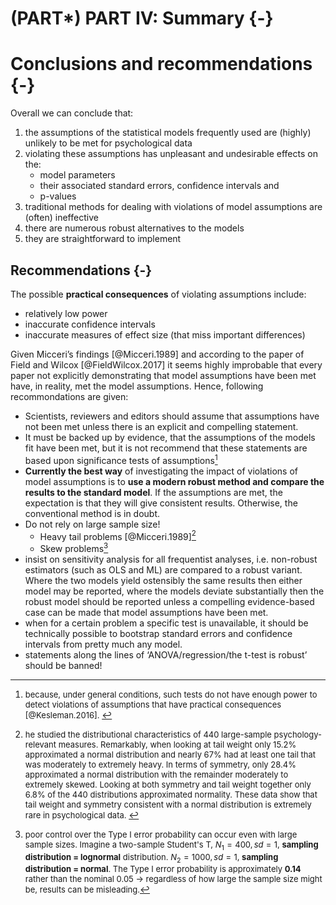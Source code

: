 # (PART\*) PART IV: Summary {-}



# Conclusions and recommendations {-}

Overall we can conclude that: 

  1. the assumptions of the statistical models frequently used are (highly) unlikely to be met for psychological data
  2. violating these assumptions has unpleasant and undesirable effects on the:
      * model parameters 
      * their associated standard errors, confidence intervals and
      * p-values
  3. traditional methods for dealing with violations of model assumptions are (often) ineffective
  4. there are numerous robust alternatives to the models
  5. they are straightforward to implement
  
## Recommendations {-}  
  
The possible **practical consequences** of violating assumptions include:

  * relatively low power
  * inaccurate confidence intervals
  * inaccurate measures of effect size (that miss important differences)

Given Micceri’s findings [@Micceri.1989] and according to the paper of Field and Wilcox [@FieldWilcox.2017] it seems highly improbable that every paper not explicitly demonstrating that model assumptions have been met have, in reality, met the model assumptions. Hence, following recommondations are given:

  * Scientists, reviewers and editors should assume that assumptions have not been met unless there is an explicit and compelling statement.
  * It must be backed up by evidence, that the assumptions of the models fit have been met, but it is not recommend that these statements are based upon significance tests of assumptions[^9]
  * **Currently the best way** of investigating the impact of violations of model assumptions is to **use a modern robust method and compare the results to the standard model**. If the assumptions are met, the expectation is that they will give consistent results. Otherwise, the conventional method is in doubt. 
  * Do not rely on large sample size! 
      - Heavy tail problems [@Micceri.1989][^10]
      - Skew problems[^11]
  * insist on sensitivity analysis for all frequentist analyses, i.e. non-robust estimators (such as OLS and ML) are compared to a robust variant. Where the two models yield ostensibly the same results then either model may be reported, where the models deviate substantially then the robust model should be reported unless a compelling evidence-based case can be made that model assumptions have been met. 
  * when for a certain problem a specific test is unavailable, it should be technically possible to bootstrap standard errors and confidence intervals from pretty much any model. 
  * statements along the lines of ‘ANOVA/regression/the t-test is robust’ should be banned!


[^9]: <font size="2"> because, under general conditions, such tests do not have enough power to detect violations of assumptions that have practical consequences [@Kesleman.2016]. </font>

[^10]: <font size="2"> he studied the distributional characteristics of 440 large-sample psychology-relevant measures. Remarkably, when looking at tail weight only 15.2% approximated a normal distribution and nearly 67% had at least one tail that was moderately to extremely heavy. In terms of symmetry, only 28.4% approximated a normal distribution with the remainder moderately to extremely skewed. Looking at both symmetry and tail weight together only 6.8% of the 440 distributions approximated normality. These data show that tail weight and symmetry consistent with a normal distribution is extremely rare in psychological data. </font>

[^11]: <font size="2"> poor control over the Type I error probability can occur even with large sample sizes. Imagine a two-sample Student's T, $N_1 = 400, sd = 1$, **sampling distribution = lognormal** distribution. $N_2= 1000, sd = 1$,  **sampling distribution = normal**. The Type I error probability is approximately **0.14** rather than the nominal 0.05 $\rightarrow$ regardless of how large the sample size might be, results can be misleading.</font>

